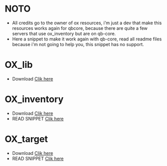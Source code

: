# NOTO
- All credits go to the owner of ox resources, i'm just a dev that make this resources works again for qbcore, because there are quite a few servers that use ox_inventory but are on qb-core.
- Here a snippet to make it work again with qb-core, read all readme files because i'm not going to help you, this snippet has no support.

# OX_lib
- Download [Clik here](https://github.com/overextended/ox_lib/releases)
 
# OX_inventory
- Download [Clik here](https://github.com/overextended/ox_inventory/releases)
- READ SNIPPET [Clik here](https://github.com/MaDHouSe79/ox-on-qbcore/blob/main/ox_inventory/readme.md)

# OX_target
- Download [Clik here](https://github.com/overextended/ox_target/releases)
- READ SNIPPET [Clik here](https://github.com/MaDHouSe79/ox-on-qbcore/blob/main/ox_target/readme.md)
